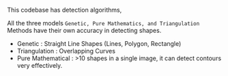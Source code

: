 This codebase has detection algorithms, 

All the three models `Genetic, Pure Mathematics, and Triangulation` Methods have their own accuracy in detecting shapes.

- Genetic : Straight Line Shapes (Lines, Polygon, Rectangle)
- Triangulation : Overlapping Curves
- Pure Mathematical : >10 shapes in a single image, it can detect contours very effectively.

